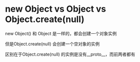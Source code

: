 # new Object vs Object vs Object.create(null)

new Object() 和 Object 是一样的，都会创建一个对象实例

但是Object.create(null) 会创建一个空对象的实例

区别在于Object.create(null) 的实例是没有\_\_proto\_\_，而前两者都有
